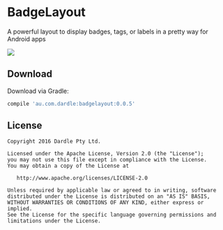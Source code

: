 BadgeLayout
=======

A powerful layout to display badges, tags, or labels in a pretty way for Android apps

![](https://cloud.githubusercontent.com/assets/22950288/20586259/79a508b0-b256-11e6-93d8-5979fae2908a.png)

Download
--------

Download via Gradle:
```groovy
compile 'au.com.dardle:badgelayout:0.0.5'
```


License
--------

    Copyright 2016 Dardle Pty Ltd.

    Licensed under the Apache License, Version 2.0 (the "License");
    you may not use this file except in compliance with the License.
    You may obtain a copy of the License at

       http://www.apache.org/licenses/LICENSE-2.0

    Unless required by applicable law or agreed to in writing, software
    distributed under the License is distributed on an "AS IS" BASIS,
    WITHOUT WARRANTIES OR CONDITIONS OF ANY KIND, either express or implied.
    See the License for the specific language governing permissions and
    limitations under the License.


 [1]: https://search.maven.org/remote_content?g=au.com.dardle&a=badgelayout&v=LATEST
